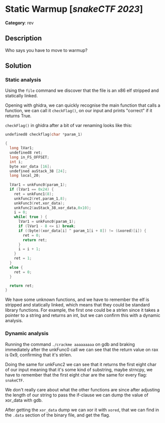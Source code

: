 # Static Warmup [_snakeCTF 2023_]

**Category**: rev


## Description

Who says you have to move to warmup?

## Solution

### Static analysis

Using the `file` command we discover that the file is an x86 elf stripped and statically linked.

Opening with ghidra, we can quickly recognise the main function that calls a function, we can call it `checkFlag()`, on our input and prints "correct" if it returns True.


`checkFlag()` in ghidra after a bit of var renaming looks like this:


```c
undefined8 checkflag(char *param_1)

{
  long lVar1;
  undefined8 ret;
  long in_FS_OFFSET;
  int i;
  byte xor_data [16];
  undefined auStack_38 [24];
  long local_20;
  
  lVar1 = unkFunc0(param_1);
  if (lVar1 == 0x24) {
    ret = unkFunc1(8);
    unkfunc2(ret,param_1,8);
    unkFunc3(ret,xor_data);
    unkfunc2(auStack_38,xor_data,0x10);
    i = 0;
    while( true ) {
      lVar1 = unkFunc0(param_1);
      if (lVar1 - 8 <= i) break;
      if ((byte)(xor_data[i] ^ param_1[i + 8]) != (&xored)[i]) {
        ret = 0;
        return ret;
      }
      i = i + 1;
    }
    ret = 1;
  }
  else {
    ret = 0;
  }

  return ret;
}
```

We have some unknown functions, and we have to remember the elf is stripped and statically linked, which means that they could be standard library functions.
For example, the first one could be a strlen since it takes a pointer to a string and returns an int, but we can confirm this with a dynamic analysis.

### Dynamic analysis

Running the command `./crackme aaaaaaaaa` on gdb and braking immediately after the unkFunc0 call we can see that the return value on rax is 0x9, confirming that it's strlen.

Doing the same for unkFunc2 we can see that it returns the first eight char of our input meaning that it's some kind of substring, maybe strncpy, we have to remember that the first eight char are the same for every flag: `snakeCTF`.

We don't really care about what the other functions are since after adjusting the length of our string to pass the if-clause we can dump the value of xor_data with gdb.


After getting the `xor_data` dump we can xor it with `xored`, that we can find in the `.data` section of the binary file, and get the flag.


